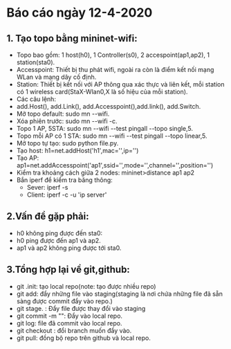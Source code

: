 # Báo cáo ngày 12-4-2020

## 1. Tạo topo bằng mininet-wifi:
- Topo bao gồm: 1 host(h0), 1 Controller(s0), 2 accespoint(ap1,ap2), 1 station(sta0).
- Accesspoint: Thiết bị thu phát wifi, ngoài ra còn là điểm kết nối mạng WLan và mạng dây cố định.
- Station: Thiết bị kết nối với AP thông qua xác thực và liên kết, mỗi station có 1 wireless card(StaX-Wlan0,X là số hiệu của mỗi station).
- Các câu lệnh: 
 - add.Host(), add.Link(), add.Accesspoint(),add.link(), add.Switch.
 - Mở topo default: sudo mn --wifi.
 - Xóa phiên trước: sudo mn --wifi -c.
 - Topo 1 AP, 5STA: sudo mn --wifi --test pingall --topo single,5.
 - Topo mỗi AP có 1 STA: sudo mn --wifi --test pingall --topo linear,5.
 - Mở topo tự tạo: sudo python file.py.
 - Tạo host: h1=net.addHost('h1',mac='',ip='')
 - Tạo AP: ap1=net.addAccesspoint('ap1',ssid='',mode='',channel='',position='')
 - Kiểm tra khoảng cách giữa 2 nodes: mininet>distance ap1 ap2
- Bắn iperf để kiểm tra băng thông: 
  - Sever: iperf -s
  - Client: iperf -c -u 'ip server'

## 2.Vấn đề gặp phải: 
- h0 không ping được đến sta0:
 - h0 ping được đến ap1 và ap2.
 - ap1 và ap2 không ping được tới sta0.

## 3.Tổng hợp lại về git,github:
- git .init: tạo local repo(note: tạo được nhiều repo)
- git add: đẩy những file vào staging(staging là nơi chứa những file đã sẵn sàng được commit đẩy vào repo.) 
- git stage. : Đẩy file được thay đổi vào staging
- git commit -m "": Đẩy vào local repo.
- git log: file đã commit vào local repo.
- git checkout <branch>: đổi branch muốn đẩy vào.
- git pull: đồng bộ repo trên github và local repo.




 

